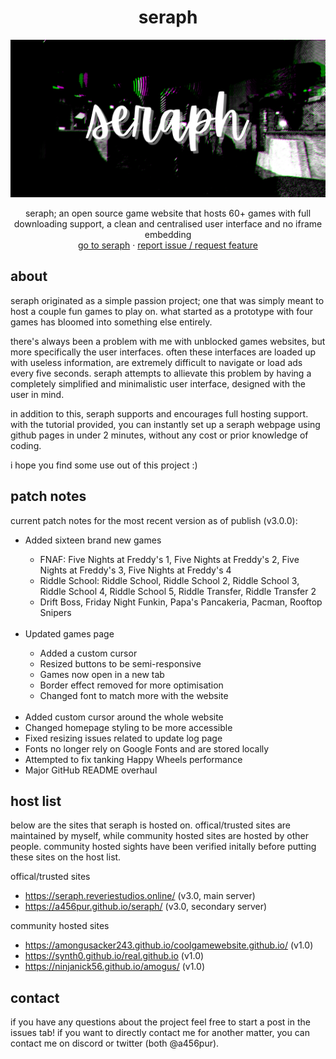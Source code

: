 <h1 align="center">seraph</h1>
<img src="images/seraphbanner.png">

  <p align="center">
    seraph; an open source game website that hosts 60+ games with full downloading support, a clean and centralised user interface and no iframe embedding
    <br/>
    <a href="https://seraph.reveriestudios.online/">go to seraph</a>
    ·
    <a href="https://github.com/a456pur/seraph/issues">report issue / request feature</a>
  </p>

## about
seraph originated as a simple passion project; one that was simply meant to host a couple fun games to play on. what started as a prototype with four games has bloomed into something else entirely.

there's always been a problem with me with unblocked games websites, but more specifically the user interfaces. often these interfaces are loaded up with useless information, are extremely difficult to navigate or load ads every five seconds. seraph attempts to allievate this problem by having a completely simplified and minimalistic user interface, designed with the user in mind.

in addition to this, seraph supports and encourages full hosting support. with the tutorial provided, you can instantly set up a seraph webpage using github pages in under 2 minutes, without any cost or prior knowledge of coding.

i hope you find some use out of this project :)

## patch notes
current patch notes for the most recent version as of publish (v3.0.0):
<ul>
    <li>Added sixteen brand new games</li>
    <ul>
        <li>FNAF: Five Nights at Freddy's 1, Five Nights at Freddy's 2, Five Nights at Freddy's 3, Five Nights at Freddy's 4</li>
        <li>Riddle School: Riddle School, Riddle School 2, Riddle School 3, Riddle School 4, Riddle School 5, Riddle Transfer, Riddle Transfer 2</li>
        <li>Drift Boss, Friday Night Funkin, Papa's Pancakeria, Pacman, Rooftop Snipers</li>
    </ul>
    <br>
    <li>Updated games page</li>
    <ul>
        <li>Added a custom cursor</li>
        <li>Resized buttons to be semi-responsive</li>
        <li>Games now open in a new tab</li>
        <li>Border effect removed for more optimisation</li>
        <li>Changed font to match more with the website</li>
    </ul>

  <br>
  <li>Added custom cursor around the whole website</li>
    <li>Changed homepage styling to be more accessible</li>
    <li>Fixed resizing issues related to update log page</li>
    <li>Fonts no longer rely on Google Fonts and are stored locally</li>
    <li>Attempted to fix tanking Happy Wheels performance</li>
    <li>Major GitHub README overhaul</li>
</ul>

## host list
below are the sites that seraph is hosted on. offical/trusted sites are maintained by myself, while community hosted sites are hosted by other people. community hosted sights have been verified initally before putting these sites on the host list.

offical/trusted sites
- https://seraph.reveriestudios.online/ (v3.0, main server)
- https://a456pur.github.io/seraph/ (v3.0, secondary server)

community hosted sites
- https://amongusacker243.github.io/coolgamewebsite.github.io/ (v1.0)
- https://synth0.github.io/real.github.io (v1.0)
- https://ninjanick56.github.io/amogus/ (v1.0)

## contact
if you have any questions about the project feel free to start a post in the issues tab!
if you want to directly contact me for another matter, you can contact me on discord or twitter (both @a456pur).